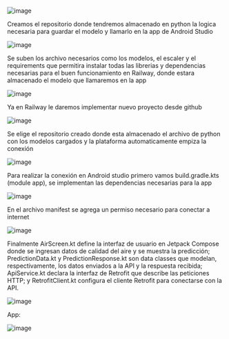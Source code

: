 ![image](https://github.com/user-attachments/assets/dd34eee2-f39d-469a-a7c7-18bfb878fb6a)

Creamos el repositorio donde tendremos almacenado en python la logica necesaria para guardar el modelo y llamarlo en la app de Android Studio

![image](https://github.com/user-attachments/assets/bb8a601a-0d92-4702-9e82-012a94978682)

Se suben los archivo necesarios como los modelos, el escaler y el requirements que permitira instalar todas las librerias y dependencias necesarias para el buen funcionamiento en Railway, donde estara almacenado el modelo que llamaremos en la app

![image](https://github.com/user-attachments/assets/90b108a3-9659-4e8f-81f0-caea07d4d2a8)

Ya en Railway le daremos implementar nuevo proyecto desde github

![image](https://github.com/user-attachments/assets/a609fdb5-e6de-4045-b75d-9461a177f7e3)

Se elige el repositorio creado donde esta almacenado el archivo de python con los modelos cargados y la plataforma automaticamente empiza la conexión 

![image](https://github.com/user-attachments/assets/6d858a67-9402-4864-b267-be7f5c73ec1c)

Para realizar la conexión en Android studio primero vamos build.gradle.kts (module app), se implementan las dependencias necesarias para la app 

![image](https://github.com/user-attachments/assets/3c9f403c-02ab-451c-b6f7-b651e97ed4cf)

En el archivo manifest se agrega un permiso necesario para conectar a internet

![image](https://github.com/user-attachments/assets/47d044e3-f565-40a0-ae61-b56ae8019cf1)

Finalmente AirScreen.kt define la interfaz de usuario en Jetpack Compose donde se ingresan datos de calidad del aire y se muestra la predicción; PredictionData.kt y PredictionResponse.kt son data classes que modelan, respectivamente, los datos enviados a la API y la respuesta recibida; ApiService.kt declara la interfaz de Retrofit que describe las peticiones HTTP; y RetrofitClient.kt configura el cliente Retrofit para conectarse con la API.

![image](https://github.com/user-attachments/assets/aee43074-c221-479e-a4ff-cfe7046f317b)


App:

![image](https://github.com/user-attachments/assets/af33c0c9-73ef-4b8a-842b-3ad840b2b6dc)

















